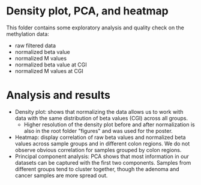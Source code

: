 
# Density plot, PCA, and heatmap 

This folder contains some exploratory analysis and quality check on the methylation data: 
- raw filtered data
- normalized beta value 
- normalized M values
- normalized beta value at CGI 
- normalized M values at CGI 

# Analysis and results

- Density plot: shows that normalizing the data allows us to work with data with the same distribution of beta values (CGI) across all groups. 
	 - Higher resolution of the density plot before and after normalization is also in the root folder "figures" and was used for the poster. 
- Heatmap: display correlation of raw beta values and normalized beta values across sample groups and in different colon regions. We do not observe obvious correlation for samples grouped by colon regions. 
- Principal component analysis: PCA shows that most information in our datasets can be captured with the first two components. Samples from different groups tend to cluster together, though the adenoma and cancer samples are more spread out. 
